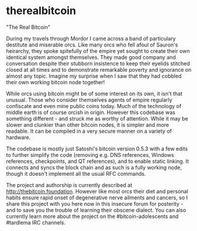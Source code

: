 # therealbitcoin
"The Real Bitcoin"

During my travels through Mordor I came across a band of particulary destitute and miserable orcs.  Like many orcs who fell afoul of Sauron's heirarchy, they spoke spitefully of the empire yet sought to create their own identical system amongst themselves.  They made good company  and conversation despite their stubborn insistence to keep their eyelids stitched closed at all times and to demonstrate remarkable poverty and ignorance on almost any topic.  Imagine my surprise when I saw that they had cobbled their own working bitcoin node together! 

While orcs using bitcoin might be of some interest on its own, it isn't that unusual.  Those who consider themselves agents of empire regularly confiscate and even mine public coins today.  Much of the technology of middle earth is of course orcish in origin.  However this codebase was something different - and struck me as worthy of attention.  While it may be slower and clunkier than other bitcoin nodes, it is simpler and more readable.  It can be compiled in a very secure manner on a variety of hardware.  

The codebase is mostly just Satoshi's bitcoin version 0.5.3 with a few edits to further simplify the code (removing e.g. DNS references, Windows references, checkpoints, and QT references), and to enable static linking.  It connects and syncs the block chain and as such is a fully working node, though it doesn't implement all the usual RFC commands.

The project and authorship is currently described at http://thebitcoin.foundation.  However like most orcs their diet and personal habits ensure rapid onset of degenerative nerve ailments and cancers, so I share this project with you here now in this insecure forum for posterity - and to save you the trouble of learning their obscene dialect.  You can also currently learn more about the project on the #bitcoin-adolescents and #tardlema IRC channels.  





